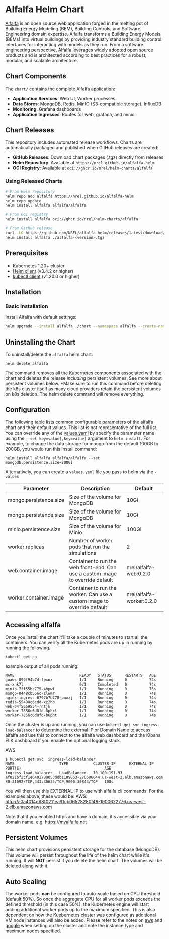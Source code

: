 # Alfalfa Helm Chart

[Alfalfa](https://github.com/NREL/alfalfa) is an open source web application forged in the melting pot of Building Energy Modeling (BEM), Building Controls, and Software Engineering domain expertise.​ Alfalfa transforms a Building Energy Models (BEMs) into virtual buildings by providing industry standard building control interfaces for interacting with models as they run.​ From a software engineering perspective, Alfalfa leverages widely adopted open source products and is architected according to best practices for a robust, modular, and scalable architecture.

## Chart Components

The `chart/` contains the complete Alfalfa application:
- **Application Services**: Web UI, Worker processes
- **Data Stores**: MongoDB, Redis, MinIO (S3-compatible storage), InfluxDB  
- **Monitoring**: Grafana dashboards
- **Application Ingresses**: Routes for web, grafana, and minio

## Chart Releases

This repository includes automated release workflows. Charts are automatically packaged and published when GitHub releases are created:

- **GitHub Releases**: Download chart packages (.tgz) directly from releases
- **Helm Repository**: Available at `https://nrel.github.io/alfalfa-helm`
- **OCI Registry**: Available at `oci://ghcr.io/nrel/helm-charts/alfalfa`

### Using Released Charts

```bash
# From Helm repository
helm repo add alfalfa https://nrel.github.io/alfalfa-helm
helm repo update
helm install alfalfa alfalfa/alfalfa

# From OCI registry
helm install alfalfa oci://ghcr.io/nrel/helm-charts/alfalfa

# From GitHub release
curl -LO https://github.com/NREL/alfalfa-helm/releases/latest/download/alfalfa-<version>.tgz
helm install alfalfa ./alfalfa-<version>.tgz
```

## Prerequisites

- Kubernetes 1.20+ cluster
- [Helm client](https://helm.sh/docs/intro/install/) (v3.4.2 or higher)
- [kubectl client](https://kubernetes.io/docs/tasks/tools/install-kubectl/) (v1.20.0 or higher)

## Installation

### Basic Installation
Install Alfalfa with default settings:

```bash
helm upgrade --install alfalfa ./chart --namespace alfalfa --create-namespace
```

## Uninstalling the Chart

To uninstall/delete the `alfalfa` helm chart:

`helm delete alfalfa`

The command removes all the Kubernetes components associated with the chart and deletes the release *including* persistent volumes. See more about persistent volumes below. *Make sure to run this command before deleting the k8s cluster itself as many cloud providers retain the persistent volumes on k8s deletion. The helm delete command will remove everything. 

## Configuration

The following table lists common configurable parameters of the alfalfa chart and their default values. This list is not representative of the full list. You can override any of the [values.yaml](chart/values.yaml) by specify the parameter name using the `--set key=value[,key=value]` argument to `helm install`. For example, to change the data storage for mongo from the default 100GB to 200GB, you would run this install command:

`helm install alfalfa alfalfa/alfalfa --set mongodb.persistence.size=200Gi`

Alternatively, you can create a `values.yaml` file you pass to helm via the `-values`


Parameter | Description | Default
--------- | ----------- | -------
mongo.persistence.size | Size of the volume for MongoDB | 10Gi |
mongo.persistence.size | Size of the volume for MongoDB | 10Gi |
minio.persistence.size | Size of the volume for Minio | 100Gi |
worker.replicas | Number of worker pods that run the simulations | 2 |
web.container.image   | Container to run the web front-end. Can use a custom image to override default | nrel/alfalfa-web:0.2.0 |
worker.container.image   | Container to run the worker. Can use a custom image to override default | nrel/alfalfa-worker:0.2.0 |


## Accessing alfalfa

Once you install the chart it'll take a couple of minutes to start all the containers. You can verify all the Kubernetes pods are up in running by running the following.  

`kubectl get po`  

example output of all pods running: 

```
NAME                             READY   STATUS      RESTARTS   AGE
goaws-899f94b7d-fpxnx            1/1     Running     0          74s
mc-xnk7l                         0/1     Completed   0          74s
minio-7ff55bc775-4hpwf           1/1     Running     0          75s
mongo-8448cb556c-zlwmr           1/1     Running     0          74s
nginx-ingress-6797b7b778-pnxzj   1/1     Running     0          74s
redis-55498c6cdd-xz2hb           1/1     Running     0          74s
web-64f5659554-rntjk             1/1     Running     0          74s
worker-7856c6d8fd-8phrl          1/1     Running     0          74s
worker-7856c6d8fd-b6pht          1/1     Running     0          74s

```

Once the cluster is up and running, you can use `kubectl get svc ingress-load-balancer` to determine the external IP or Domain Name to access alfalfa and use this to connect to the alfalfa web dashboard and the Kibana ELK dashboard if you enable the optional logging stack. 

AWS
```
$ kubectl get svc  ingress-load-balancer
NAME                    TYPE           CLUSTER-IP      EXTERNAL-IP                                                              PORT(S)                                     AGE
ingress-load-balancer   LoadBalancer   10.100.191.93   af021bf2cf1e6402780053ddb1109853-270686644.us-west-2.elb.amazonaws.com   80:31092/TCP,443:30635/TCP,9000:30843/TCP   108s
``` 

You will then use this EXTERNAL-IP to use with alfalfa cli commands. For the examples above, these would be:
AWS: http://a0a4014d98f0211ea91cb06528280f48-1900622776.us-west-2.elb.amazonaws.com 

Note that if you enabled https and have a domain, it's accessible via your domain name. e.g. https://myalfalfa.net

## Persistent Volumes

This helm chart provisions persistent storage for the database (MongoDB). This volume will persist throughout the life of the helm chart while it's running. It will **NOT** persist if you delete the helm chart. The volumes will be deleted along with it.   

## Auto Scaling

The worker pods __can__ be configured to auto-scale based on CPU threshold (default 50%). So once the aggregate CPU for all worker pods exceeds the defined threshold (in this case 50%), the Kubernetes engine will start adding additional worker pods up to the maximum specified. This is also dependent on how the Kuebernetes cluster was configured as additional VM node instances will also be added. Please refer to the notes on [aws](/aws/README.md) and [google](/google/README.md) when setting up the cluster and note the instance type and maximum nodes specified.  
